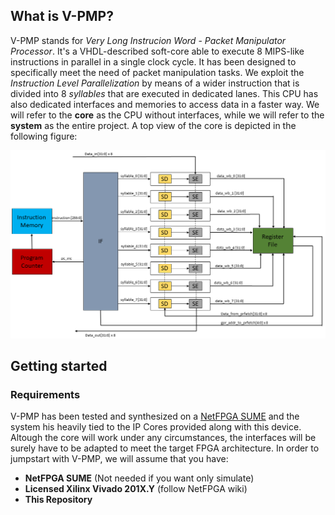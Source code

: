 ## What is V-PMP?
V-PMP stands for *Very Long Instrucion Word* - *Packet Manipulator Processor*. It's a VHDL-described soft-core able to execute 8 MIPS-like instructions in parallel in a single clock cycle. It has been designed to specifically meet the need of packet manipulation tasks. We exploit the *Instruction Level Parallelization* by means of a wider instruction that is divided into 8 *syllables* that are executed in dedicated lanes. This CPU has also dedicated interfaces and memories to access data in a faster way. We will refer to the **core** as the CPU without interfaces, while we will refer to the **system** as the entire project. A top view of the core is depicted in the following figure:

<img src="/docs/figs/top.png" class="center" width="600"/>

## Getting started
### Requirements
V-PMP has been tested and synthesized on a [NetFPGA SUME](https://github.com/NetFPGA/NetFPGA-SUME-public/wiki) and the system his heavily tied to the IP Cores provided along with this device. Altough the core will work under any circumstances, the interfaces will be surely have to be adapted to meet the target FPGA architecture. In order to jumpstart with V-PMP, we will assume that you have:
* **NetFPGA SUME** (Not needed if you want only simulate)
* **Licensed Xilinx Vivado 201X.Y** (follow NetFPGA wiki)
* **This Repository**

